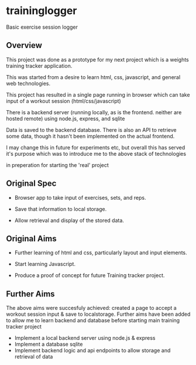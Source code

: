 # traininglogger
Basic exercise session logger

## Overview
This project was done as a prototype for my next project which is a weights training tracker application.

This was started from a desire to learn html, css, javascript, and general web technologies.

This project has resulted in a single page running in browser which can take input of a workout session (html/css/javascript)

There is a backend server (running locally, as is the frontend. neither are hosted remote) using node.js, express, and sqlite

Data is saved to the backend database. There is also an API to retrieve some data, though it hasn't been implemented on the actual frontend.


I may change this in future for experiments etc, but overall this has served it's purpose which was to introduce me to the above stack of technologies

in preperation for starting the 'real' project

## Original Spec
- Browser app to take input of exercises, sets, and reps. 

- Save that information to local storage.

- Allow retrieval and display of the stored data.

## Original Aims
- Further learning of html and css, particularly layout and input elements.

- Start learning Javascript.

- Produce a proof of concept for future Training tracker project.

## Further Aims
The above aims were succesfuly achieved: created a page to accept a workout session input & save to localstorage.
Further aims have been added to allow me to learn backend and database before starting main training tracker project
- Implement a local backend server using node.js & express
- Implement a database sqlite
- Implement backend logic and api endpoints to allow storage and retrieval of data

